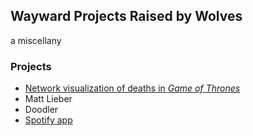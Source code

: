 ## Wayward Projects Raised by Wolves

a miscellany

### Projects

- [Network visualization of deaths in _Game of Thrones_](https://egraham12.github.io/ASOIAF-Deaths/)
- Matt Lieber
- Doodler
- [Spotify app](https://still-scrubland-31203.herokuapp.com/)
